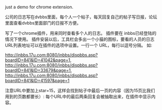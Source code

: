 just a demo for chrome extension.

公司的日志写在dvbbs里面，每个人一个帖子，每天回复自己的帖子写日报，论坛里面查看dvbbs里面部门的日报不方便。

写了一个chrome插件，用来同时查看多个人的日志。 插件要在 inbbs已经登陆的情况下使用。
插件安装以后，工具栏会多出一个小猫的图标，要看的人员的日志URL列表地址可以在插件的选项中设置。一行一个 URL，每行以逗号分隔。 如:

http://inbbs.17u.com:8080/inbbs/dispbbs.asp?boardID=841&ID=41042&page=1,
http://inbbs.17u.com:8080/inbbs/dispbbs.asp?boardID=841&ID=33679&page=1,
http://inbbs.17u.com:8080/inbbs/dispbbs.asp?boardID=841&ID=41597&page=1

注意URL中要加上star=15，这样会找到帖子中最后一页的内容（因为15页比我们用到的页数都要长）:
每个URL中的最后两条回复会被抽取出来，在插件中显示内容。
